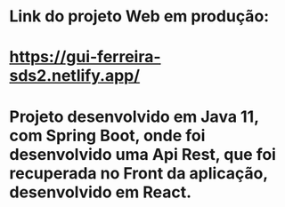 # Link do projeto Web em produção: 
# https://gui-ferreira-sds2.netlify.app/

# Projeto desenvolvido em Java 11, com Spring Boot, onde foi desenvolvido uma Api Rest, que foi recuperada no Front da aplicação, desenvolvido em React.
